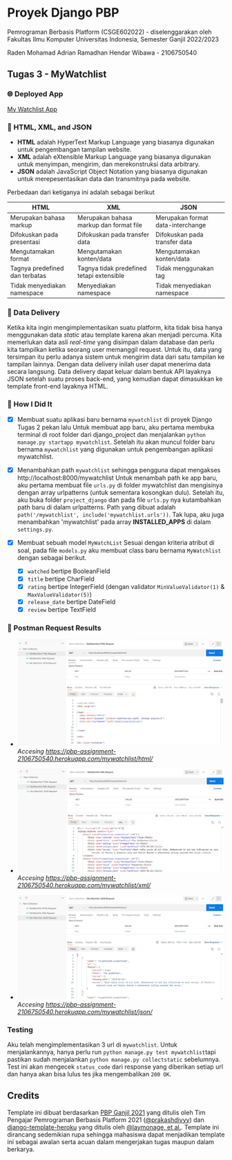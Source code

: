# Proyek Django PBP

Pemrograman Berbasis Platform (CSGE602022) - diselenggarakan oleh Fakultas Ilmu Komputer Universitas Indonesia, Semester Ganjil 2022/2023

Raden Mohamad Adrian Ramadhan Hendar Wibawa - 2106750540

## Tugas 3 - MyWatchlist

### 🌐 Deployed App 

[My Watchlist App](https://pbp-assignment-2106750540.herokuapp.com/mywatchlist/html/)

### 📙 HTML, XML, and JSON
- **HTML** adalah HyperText Markup Language yang biasanya digunakan untuk pengembangan tampilan website. 
- **XML** adalah eXtensible Markup Language yang biasanya digunakan untuk menyimpan, mengirim, dan merekonstruksi data arbitrary.
- **JSON** adalah JavaScript Object Notation yang biasanya digunakan untuk merepesentasikan data dan transmitnya pada website.


Perbedaan dari ketiganya ini adalah sebagai berikut


| HTML | XML | JSON |
|------|-----|------|
| Merupakan bahasa markup | Merupakan bahasa markup dan format file | Merupakan format data-interchange |
| Difokuskan pada presentasi | Difokuskan pada transfer data | Difokuskan pada transfer data |
| Mengutamakan format | Mengutamakan konten/data | Mengutamakan konten/data |
| Tagnya predefined dan terbatas | Tagnya tidak predefined tetapi extensible | Tidak menggunakan tag |
| Tidak menyediakan namespace | Menyediakan namespace | Tidak menyediakan namespace |

### 🚚 Data Delivery
Ketika kita ingin mengimplementasikan suatu platform, kita tidak bisa hanya menggunakan data *static* atau template karena akan menjadi percuma. Kita memerlukan data asli *real-time* yang disimpan dalam database dan perlu kita tampilkan ketika seorang user memanggil request. Untuk itu, data yang tersimpan itu perlu adanya sistem untuk mengirim data dari satu tampilan ke tampilan lainnya. Dengan data delivery inilah user dapat menerima data secara langsung. Data delivery dapat keluar dalam bentuk API layaknya JSON setelah suatu proses back-end, yang kemudian dapat dimasukkan ke template front-end layaknya HTML. 

### 📝 How I Did It
- [x] Membuat suatu aplikasi baru bernama `mywatchlist` di proyek Django Tugas 2 pekan lalu
Untuk membuat app baru, aku pertama membuka terminal di root folder dari django_project dan menjalankan `python manage.py startapp mywatchlist`. Setelah itu akan muncul folder baru bernama `mywatchlist` yang digunakan untuk pengembangan aplikasi mywatchlist.

- [x] Menambahkan path `mywatchlist` sehingga pengguna dapat mengakses http://localhost:8000/mywatchlist
Untuk menambah path ke app baru, aku pertama membuat file `urls.py` di folder mywatchlist dan mengisinya dengan array urlpatterns (untuk sementara kosongkan dulu). Setelah itu, aku buka folder `project_django` dan pada file `urls.py` nya kutambahkan path baru di dalam urlpatterns. Path yang dibuat adalah `path('/mywatchlist', include('mywatchlist.urls'))`. Tak lupa, aku juga menambahkan 'mywatchlist' pada array **INSTALLED_APPS** di dalam `settings.py`.

- [x] Membuat sebuah model `MyWatchList`
Sesuai dengan kriteria atribut di soal, pada file `models.py` aku membuat class baru bernama `MyWatchlist` dengan sebagai berikut.
  - [x] `watched` bertipe BooleanField
  - [x] `title` bertipe CharField
  - [x] `rating` bertipe IntegerField (dengan validator `MinValueValidator(1)` & `MaxValueValidator(5)`)
  - [x] `release_date` bertipe DateField
  - [x] `review` bertipe TextField 

### 👮 Postman Request Results
- ![HTML Request](https://github.com/AdrianRamadhan27/assignment-pbp/blob/main/static/images/postman-mywatchlist-html.jpg)
*Accesing https://pbp-assignment-2106750540.herokuapp.com/mywatchlist/html/*


- ![XML Request](https://github.com/AdrianRamadhan27/assignment-pbp/blob/main/static/images/postman-mywatchlist-xml.jpg)
*Accesing https://pbp-assignment-2106750540.herokuapp.com/mywatchlist/xml/*


- ![JSON Request](https://github.com/AdrianRamadhan27/assignment-pbp/blob/main/static/images/postman-mywatchlist-json.jpg)
*Accesing https://pbp-assignment-2106750540.herokuapp.com/mywatchlist/json/*


### Testing
Aku telah mengimplementasikan 3 url di `mywatchlist`. Untuk menjalankannya, hanya perlu run `python manage.py test mywatchlist`tapi pastikan sudah menjalankan `python manage.py collectstatic` sebelumnya. Test ini akan mengecek `status_code` dari response yang diberikan setiap url dan hanya akan bisa lulus tes jika mengembalikan `200 OK`.


## Credits

Template ini dibuat berdasarkan [PBP Ganjil 2021](https://gitlab.com/PBP-2021/pbp-lab) yang ditulis oleh Tim Pengajar Pemrograman Berbasis Platform 2021 ([@prakashdivyy](https://gitlab.com/prakashdivyy)) dan [django-template-heroku](https://github.com/laymonage/django-template-heroku) yang ditulis oleh [@laymonage, et al.](https://github.com/laymonage). Template ini dirancang sedemikian rupa sehingga mahasiswa dapat menjadikan template ini sebagai awalan serta acuan dalam mengerjakan tugas maupun dalam berkarya.
